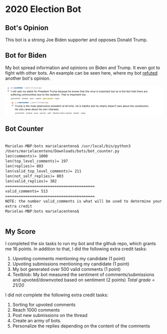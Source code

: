 # 2020 Election Bot

## Bot's Opinion

This bot is a strong Joe Biden supporter and opposes Donald Trump. 

## Bot for Biden
My bot spread information and opinions on Biden and Trump. It even got to fight with other bots. An example can be seen here, where my bot
[refuted](https://www.reddit.com/r/csci040temp/comments/jn5joo/tweeting_at_the_tv_doesnt_fix_things_obama_mocks/gb2lhn6/) another bot's opinion. 

![antitrump](bot_in_action.png)

## Bot Counter

```

Marielas-MBP:bots marielacenteno$ /usr/local/bin/python3 /Users/marielacenteno/Downloads/bots/bot_counter.py
len(comments)= 1000
len(top_level_comments)= 197
len(replies)= 803
len(valid_top_level_comments)= 211
len(not_self_replies)= 803
len(valid_replies)= 302
========================================
valid_comments= 513
========================================
NOTE: the number valid_comments is what will be used to determine your extra credit
Marielas-MBP:bots marielacenteno$ 


```

## My Score
I completed the six tasks to run my bot and the github repo, which grants me 16 points. In addition to that, I did the following extra credit tasks:
  1. Upvoting comments mentioning my candidate (1 point)
  2. Upvoting submissions mentioning my candidate (1 point)
  3. My bot generated over 500 valid comments (1 point)
  4. Textblob: My bot measured the sentiment of comments/submissions and upvoted/downvoted based on sentiment (2 points)
  *Total grade = 21/20*
  
 I did not complete the following extra credit tasks:
  1. Sorting for upvoted comments
  2. Reach 1000 comments
  3. Post new submissions on the thread
  4. Create an army of bots.
  5. Personalize the replies depending on the content of the comments

